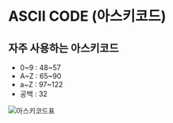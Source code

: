 # ASCII CODE (아스키코드)

## 자주 사용하는 아스키코드
  - 0~9 : 48~57
  - A~Z : 65~90
  - a~Z : 97~122
  - 공백 : 32

  
![아스키코드표](https://github.com/user-attachments/assets/20ee7135-fac2-4a35-8122-d907053ac471)
